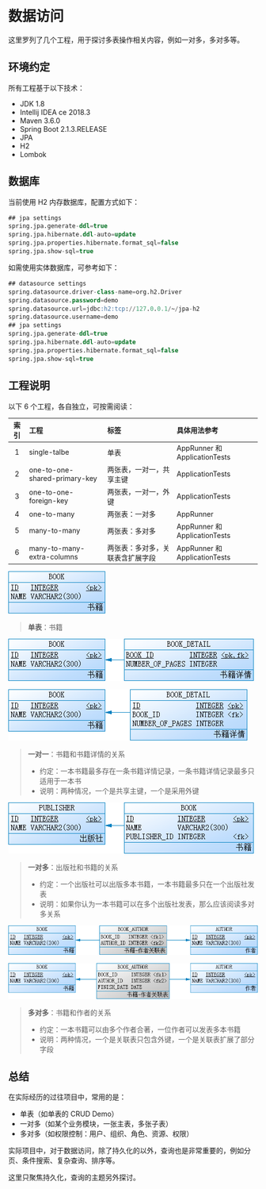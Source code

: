 # 数据访问

这里罗列了几个工程，用于探讨多表操作相关内容，例如一对多，多对多等。

## 环境约定

所有工程基于以下技术：

* JDK 1.8
* Intellij IDEA ce 2018.3
* Maven 3.6.0
* Spring Boot 2.1.3.RELEASE
* JPA
* H2
* Lombok

## 数据库

当前使用 H2 内存数据库，配置方式如下：

```sql
## jpa settings
spring.jpa.generate-ddl=true
spring.jpa.hibernate.ddl-auto=update
spring.jpa.properties.hibernate.format_sql=false
spring.jpa.show-sql=true
```

如需使用实体数据库，可参考如下：

```sql
## datasource settings
spring.datasource.driver-class-name=org.h2.Driver
spring.datasource.password=demo
spring.datasource.url=jdbc:h2:tcp://127.0.0.1/~/jpa-h2
spring.datasource.username=demo
## jpa settings
spring.jpa.generate-ddl=true
spring.jpa.hibernate.ddl-auto=update
spring.jpa.properties.hibernate.format_sql=false
spring.jpa.show-sql=true
```

## 工程说明

以下 6 个工程，各自独立，可按需阅读：

| 索引 | 工程 | 标签 | 具体用法参考 |
| :--: | :--- | :--- | :--- |
| 1 | single-talbe | 单表 | AppRunner 和 ApplicationTests |
| 2 | one-to-one-shared-primary-key | 两张表，一对一，共享主键 | ApplicationTests |
| 3 | one-to-one-foreign-key | 两张表，一对一，外键 | ApplicationTests |
| 4 | one-to-many | 两张表：一对多 | AppRunner |
| 5 | many-to-many | 两张表：多对多 | AppRunner 和 ApplicationTests |
| 6 | many-to-many-extra-columns | 两张表：多对多，关联表含扩展字段 | AppRunner 和 ApplicationTests |

![Table](docs/single-table.png "单表")

> **单表**：书籍

![Table](docs/one-to-one-shared-primary-key.png "一对一，共享主键")

![Table](docs/one-to-one-foreign-key.png "一对一，外键")

> **一对一**：书籍和书籍详情的关系
> * 约定：一本书籍最多存在一条书籍详情记录，一条书籍详情记录最多只适用于一本书
> * 说明：两种情况，一个是共享主键，一个是采用外键

![Table](docs/one-to-many.png "一对多")

> **一对多**：出版社和书籍的关系
> * 约定：一个出版社可以出版多本书籍，一本书籍最多只在一个出版社发表
> * 说明：如果你认为一本书籍可以在多个出版社发表，那么应该阅读多对多关系

![Table](docs/many-to-many.png "多对多")

![Table](docs/many-tp-many-extra-columns.png "多对多，关联表含扩展字段")

> **多对多**：书籍和作者的关系
> * 约定：一本书籍可以由多个作者合著，一位作者可以发表多本书籍
> * 说明：两种情况，一个是关联表只包含外键，一个是关联表扩展了部分字段

## 总结

在实际经历的过往项目中，常用的是：
* 单表（如单表的 CRUD Demo）
* 一对多（如某个业务模块，一张主表，多张子表）
* 多对多（如权限控制：用户、组织、角色、资源、权限）

实际项目中，对于数据访问，除了持久化的以外，查询也是非常重要的，例如分页、条件搜索、复杂查询、排序等。

这里只聚焦持久化，查询的主题另外探讨。
